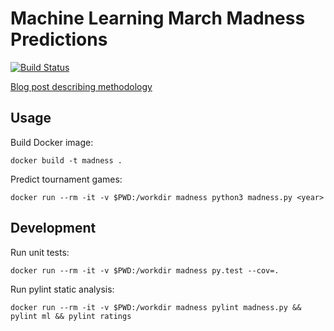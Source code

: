 # Machine Learning March Madness Predictions

[![Build Status](https://travis-ci.org/opiethehokie/march-madness-predictions.svg?branch=master)](https://travis-ci.org/opiethehokie/march-madness-predictions)

[Blog post describing methodology](http://www.programmingopiethehokie.com/2017/01/machine-learning-for-ncaa-basketball.html)

## Usage

Build Docker image:

`docker build -t madness .`

Predict tournament games:

`docker run --rm -it -v $PWD:/workdir madness python3 madness.py <year>`

## Development

Run unit tests:

`docker run --rm -it -v $PWD:/workdir madness py.test --cov=.`

Run pylint static analysis:

`docker run --rm -it -v $PWD:/workdir madness pylint madness.py && pylint ml && pylint ratings`


